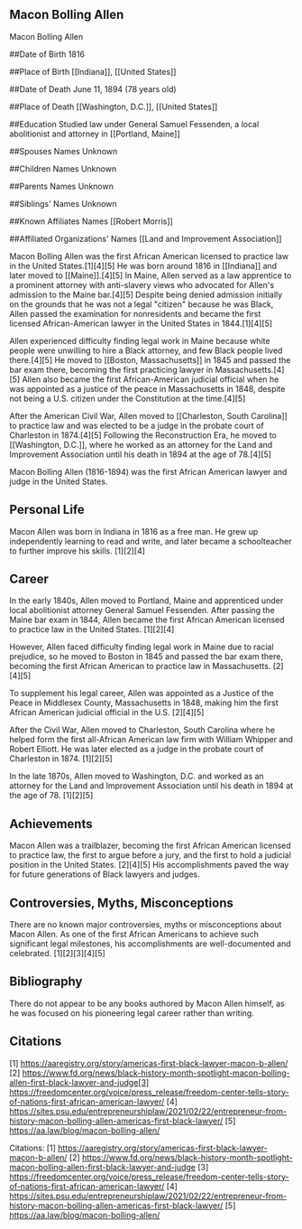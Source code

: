 ## Macon Bolling Allen
Macon Bolling Allen

##Date of Birth
1816

##Place of Birth
[[Indiana]], [[United States]]

##Date of Death
June 11, 1894 (78 years old)

##Place of Death
[[Washington, D.C.]], [[United States]]

##Education
Studied law under General Samuel Fessenden, a local abolitionist and attorney in [[Portland, Maine]]

##Spouses Names
Unknown

##Children Names
Unknown

##Parents Names
Unknown

##Siblings' Names
Unknown

##Known Affiliates Names
[[Robert Morris]]

##Affiliated Organizations' Names
[[Land and Improvement Association]]

Macon Bolling Allen was the first African American licensed to practice law in the United States.[1][4][5] He was born around 1816 in [[Indiana]] and later moved to [[Maine]].[4][5] In Maine, Allen served as a law apprentice to a prominent attorney with anti-slavery views who advocated for Allen's admission to the Maine bar.[4][5] Despite being denied admission initially on the grounds that he was not a legal "citizen" because he was Black, Allen passed the examination for nonresidents and became the first licensed African-American lawyer in the United States in 1844.[1][4][5] 

Allen experienced difficulty finding legal work in Maine because white people were unwilling to hire a Black attorney, and few Black people lived there.[4][5] He moved to [[Boston, Massachusetts]] in 1845 and passed the bar exam there, becoming the first practicing lawyer in Massachusetts.[4][5] Allen also became the first African-American judicial official when he was appointed as a justice of the peace in Massachusetts in 1848, despite not being a U.S. citizen under the Constitution at the time.[4][5]

After the American Civil War, Allen moved to [[Charleston, South Carolina]] to practice law and was elected to be a judge in the probate court of Charleston in 1874.[4][5] Following the Reconstruction Era, he moved to [[Washington, D.C.]], where he worked as an attorney for the Land and Improvement Association until his death in 1894 at the age of 78.[4][5]

Macon Bolling Allen (1816-1894) was the first African American lawyer and judge in the United States.

## Personal Life
Macon Allen was born in Indiana in 1816 as a free man. He grew up independently learning to read and write, and later became a schoolteacher to further improve his skills. [1][2][4]

## Career
In the early 1840s, Allen moved to Portland, Maine and apprenticed under local abolitionist attorney General Samuel Fessenden. After passing the Maine bar exam in 1844, Allen became the first African American licensed to practice law in the United States. [1][2][4] 

However, Allen faced difficulty finding legal work in Maine due to racial prejudice, so he moved to Boston in 1845 and passed the bar exam there, becoming the first African American to practice law in Massachusetts. [2][4][5]

To supplement his legal career, Allen was appointed as a Justice of the Peace in Middlesex County, Massachusetts in 1848, making him the first African American judicial official in the U.S. [2][4][5]

After the Civil War, Allen moved to Charleston, South Carolina where he helped form the first all-African American law firm with William Whipper and Robert Elliott. He was later elected as a judge in the probate court of Charleston in 1874. [1][2][5]

In the late 1870s, Allen moved to Washington, D.C. and worked as an attorney for the Land and Improvement Association until his death in 1894 at the age of 78. [1][2][5]

## Achievements
Macon Allen was a trailblazer, becoming the first African American licensed to practice law, the first to argue before a jury, and the first to hold a judicial position in the United States. [2][4][5] His accomplishments paved the way for future generations of Black lawyers and judges.

## Controversies, Myths, Misconceptions
There are no known major controversies, myths or misconceptions about Macon Allen. As one of the first African Americans to achieve such significant legal milestones, his accomplishments are well-documented and celebrated. [1][2][3][4][5]

## Bibliography
There do not appear to be any books authored by Macon Allen himself, as he was focused on his pioneering legal career rather than writing.

## Citations
[1] https://aaregistry.org/story/americas-first-black-lawyer-macon-b-allen/
[2] https://www.fd.org/news/black-history-month-spotlight-macon-bolling-allen-first-black-lawyer-and-judge[3] https://freedomcenter.org/voice/press_release/freedom-center-tells-story-of-nations-first-african-american-lawyer/
[4] https://sites.psu.edu/entrepreneurshiplaw/2021/02/22/entrepreneur-from-history-macon-bolling-allen-americas-first-black-lawyer/
[5] https://aa.law/blog/macon-bolling-allen/

Citations:
[1] https://aaregistry.org/story/americas-first-black-lawyer-macon-b-allen/
[2] https://www.fd.org/news/black-history-month-spotlight-macon-bolling-allen-first-black-lawyer-and-judge
[3] https://freedomcenter.org/voice/press_release/freedom-center-tells-story-of-nations-first-african-american-lawyer/
[4] https://sites.psu.edu/entrepreneurshiplaw/2021/02/22/entrepreneur-from-history-macon-bolling-allen-americas-first-black-lawyer/
[5] https://aa.law/blog/macon-bolling-allen/